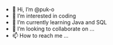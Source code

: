 - 👋 Hi, I’m @puk-o
- 👀 I’m interested in coding
- 🌱 I’m currently learning Java and SQL
- 💞️ I’m looking to collaborate on ...
- 📫 How to reach me ...

<!---
puk-o/puk-o is a ✨ special ✨ repository because its `README.md` (this file) appears on your GitHub profile.
You can click the Preview link to take a look at your changes.
--->
